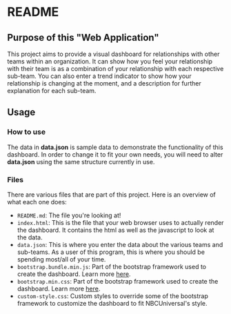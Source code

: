# README
## Purpose of this "Web Application"
This project aims to provide a visual dashboard for relationships with other teams within an organization. It can show how you feel your relationship with their team is as a combination of your relationship with each respective sub-team. You can also enter a trend indicator to show how your relationship is changing at the moment, and a description for further explanation for each sub-team.
## Usage
### How to use
The data in **data.json** is sample data to demonstrate the functionality of this dashboard. In order to change it to fit your own needs, you will need to alter **data.json** using the same structure currently in use.
### Files
There are various files that are part of this project. Here is an overview of what each one does:
- `README.md`: The file you're looking at!
- `index.html`: This is the file that your web browser uses to actually render the dashboard. It contains the html as well as the javascript to look at the data.
- `data.json`: This is where you enter the data about the various teams and sub-teams. As a user of this program, this is where you should be spending most/all of your time.
- `bootstrap.bundle.min.js`: Part of the bootstrap framework used to create the dashboard. Learn more [here](https://getbootstrap.com/).
- `bootstrap.min.css`: Part of the bootstrap framework used to create the dashboard. Learn more [here](https://getbootstrap.com/).
- `custom-style.css`: Custom styles to override some of the bootstrap framework to customize the dashboard to fit NBCUniversal's style.
